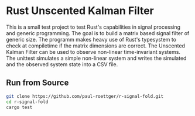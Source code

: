 # Rust Unscented Kalman Filter

This is a small test project to test Rust's capabilities in signal processing and generic programming. The goal is to build a matrix based signal filter of generic size. The programm makes heavy use of Rust's typesystem to check at compiletime if the matrix dimensions are correct. 
The Unscented Kalman Filter can be used to observe non-linear time-invariant systems. The unittest simulates a simple non-linear system and writes the simulated and the observed system state into a CSV file.

## Run from Source

```bash
git clone https://github.com/paul-roettger/r-signal-fold.git
cd r-signal-fold
cargo test
```